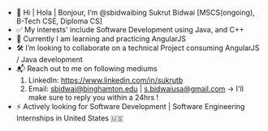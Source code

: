 - 👋 Hi | Hola | Bonjour, I’m @sbidwaibing Sukrut Bidwai [MSCS(ongoing), B-Tech CSE, Diploma CS]
- ✅ My interests' include Software Development using Java, and C++
- 🌱 Currently I am learning and practicing AngularJS 
- 🛠️ I’m looking to collaborate on a technical Project consuming AngularJS / Java development
- 📬 Reach out to me on following mediums
     1. LinkedIn: https://www.linkedin.com/in/sukrutb
     2. Email: sbidwai@binghamton.edu | s.bidwaiusa@gmail.com
        -> I'll make sure to reply you within a 24hrs !
- ⚡️ Actively looking for Software Development | Software Engineering Internships in United States 🇺🇸
